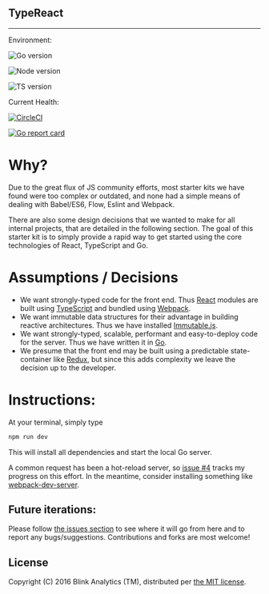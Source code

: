 ## TypeReact
---

Environment:

![Go version](https://img.shields.io/badge/go-1.7.3-blue.svg)

![Node version](https://img.shields.io/badge/npm-3.10.8-orange.svg)

![TS version](https://img.shields.io/badge/typescript-2.0.7-brightgreen.svg)

Current Health:

[![CircleCI](https://circleci.com/gh/blinkanalytics/typereact/tree/master.svg?style=shield&circle-token=083647c2df4d3b0478290e959e70c1fd9efd38c7)](https://circleci.com/gh/blinkanalytics/typereact)

[![Go report card](https://goreportcard.com/badge/github.com/blinkanalytics/typereact)](https://goreportcard.com/report/github.com/blinkanalytics/typereact)

# Why?

Due to the great flux of JS community efforts, most starter kits we have found were too complex or outdated, and none had a simple means of dealing with Babel/ES6, Flow, Eslint and Webpack.

There are also some design decisions that we wanted to make for all internal projects, that are detailed in the following section. The goal of this starter kit is to simply provide a rapid way to get started using the core technologies of React, TypeScript and Go.

# Assumptions / Decisions

+ We want strongly-typed code for the front end. Thus [React](https://facebook.github.io/react/) modules are built using [TypeScript](https://www.typescriptlang.org) and bundled using [Webpack](https://webpack.github.io/).
+ We want immutable data structures for their advantage in building reactive architectures. Thus we have installed [Immutable.js](https://facebook.github.io/immutable-js/).
+ We want strongly-typed, scalable, performant and easy-to-deploy code for the server. Thus we have written it in [Go](https://golang.org).
+ We presume that the front end may be built using a predictable state-container like [Redux](http://redux.js.org/), but since this adds complexity we leave the decision up to the developer.

# Instructions:

At your terminal, simply type
```sh
npm run dev
```
This will install all dependencies and start the local Go server.

A common request has been a hot-reload server, so [issue #4](https://github.com/blinkanalytics/typereact/issues/4) tracks my progress on this effort. In the meantime, consider installing something like [webpack-dev-server](https://www.npmjs.com/package/webpack-dev-server).

## Future iterations:

Please follow [the issues section](https://github.com/blinkanalytics/typereact/issues) to see where it will go from here and to report any bugs/suggestions. Contributions and forks are most welcome!

## License

Copyright (C) 2016 Blink Analytics (TM), distributed per [the MIT license](https://github.com/blinkanalytics/typereact/blob/master/LICENSE).
